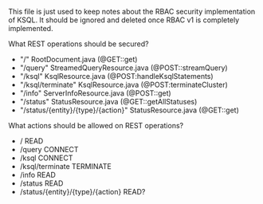 This file is just used to keep notes about the RBAC security implementation of KSQL.
It should be ignored and deleted once RBAC v1 is completely implemented.

What REST operations should be secured?
* "/"      RootDocument.java (@GET::get)
* "/query" StreamedQueryResource.java (@POST::streamQuery)
* "/ksql"  KsqlResource.java (@POST:handleKsqlStatements)
* "/ksql/terminate" KsqlResource.java (@POST:terminateCluster)
* "/info" ServerInfoResource.java (@POST::get)
* "/status" StatusResource.java (@GET::getAllStatuses)
* "/status/{entity}/{type}/{action}" StatusResource.java (@GET::get)

What actions should be allowed on REST operations?
* / READ
* /query CONNECT
* /ksql CONNECT
* /ksql/terminate TERMINATE
* /info READ
* /status READ
* /status/{entity}/{type}/{action} READ?
